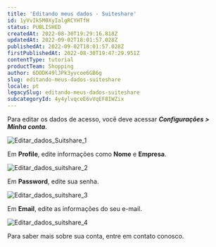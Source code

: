 ```yaml
---
title: 'Editando meus dados - Suiteshare'
id: 1yVvIk5M0XyIalgRCYHTfH
status: PUBLISHED
createdAt: 2022-08-30T19:29:16.818Z
updatedAt: 2022-09-02T18:01:57.028Z
publishedAt: 2022-09-02T18:01:57.028Z
firstPublishedAt: 2022-08-30T19:47:29.951Z
contentType: tutorial
productTeam: Shopping
author: 6DODK49lJPk3yvcoe6GB6g
slug: editando-meus-dados-suiteshare
locale: pt
legacySlug: editando-meus-dados-suiteshare
subcategoryId: 4y4ylvqceE6vVqEF8IWZix
---
```


Para editar os dados de acesso, você deve acessar _**Configurações > Minha conta**_. 

![Editar_dados_Suitshare_1](//images.ctfassets.net/alneenqid6w5/7GjD9aAHEpWeLMULbgIlN7/7373e8bfedf32a7c6c1fa965872b80a5/Editar_dados_1.png)

Em **Profile**, edite informações como **Nome** e **Empresa**. 

![Editar_dados_suitshare_2](//images.ctfassets.net/alneenqid6w5/1IytrpGXxE40bEdQ6eSLtg/4560182def1d9a3ee7b26b66c709f5fe/Editar_dados_suitshare_2.png)

Em **Password**, edite sua senha. 

![Editar_dados_suitshare_3](//images.ctfassets.net/alneenqid6w5/1qcocpgUcO5nj9wqeDUJDW/048ec22ead339bb22b4779a22cad5cfd/Editar_dados_suitshare_3.png)

Em **Email**, edite as informações do seu e-mail. 

![Editar_dados_suitshare_4](//images.ctfassets.net/alneenqid6w5/7aNcHeEQPJ8Di0VALzxVXx/341143302118e8a7fad2ef91b26ca817/Editar_dados_suitshare_4.png)

Para saber mais sobre sua conta, entre em contato conosco.
